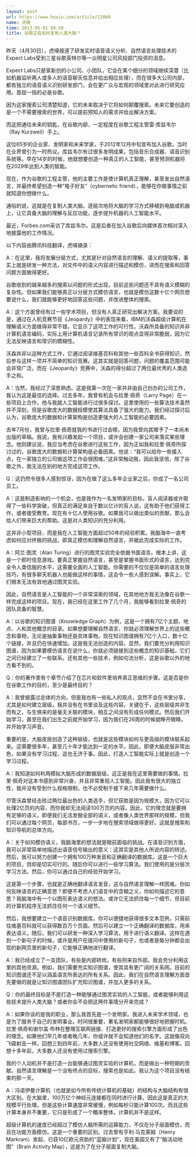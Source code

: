 ```yaml
---
layout: post
url: https://www.huxiu.com/article/13868
name: 虎嗅
time: 2013-05-01 08:58
title: 谷歌正在如何复制人类大脑？
---
```

昨天（4月30日），虎嗅报道了研发实时语音语义分析、自然语言处理技术的Expect Labs受到三星谷歌英特尔等一众明星公司风投部门投资的消息。

Expect Labs只是家新创的小公司、小团队，它会在某个细分的领域继续深潜（比如机器监听两人或多人的语音聊天信息并给出相应处理），而在很多大公司内部，都有独立的语音语义识别研发部门，会在更广众与宏观的领域里对此进行研究应用。首屈一指的必是谷歌。

因为这家搜索公司清楚知道，它的未来取决于它将如何颠覆搜索。未来它要创造的是一个不需要搜索的世界，可以提前预知人的需求并给出解决方案。

而这把通往未来的钥匙，在谷歌内部，一定程度在谷歌工程主管雷·库兹韦尔（Ray Kurzweil）手上。

这位65岁的企业家、发明家和未来学家，于2012年12月中旬宣布加入谷歌。当时在业界曾引为一时热议。库兹韦尔有过很多发明成果，包括音乐合成器、语音识别系统等。早在14岁的时候，他就想要创造一种真正的人工智能，甚至预测机器将在2029年达到人类的智能。

现在，作为谷歌的工程主管，他的主要工作是使计算机真正理解，甚至发出自然语言，并最终希望创造一种“电子好友”（cybernetic friend），能够在你做事情之前就知道你想做什么。

通俗的说，这就是在复制人类大脑。逐层次地将大脑的学习方式移植到电脑或机器上，让它具备大脑的理解与反应功能，逐步提升机器的人工智能水平。

最近，Forbes.com采访了库兹韦尔。这是后者在加入谷歌后向媒体首次相对深入地披露他的工作情况。

以下内容由腾讯科技翻译，虎嗅摘录：

A：在这里，我将发展分层方式，尤其是针对自然语言的理解、语义的提取等，事实上就是研发一种方法，对文件中的语义内容进行描述和模仿，进而在搜索和回答问题方面做得更好。

谷歌收到的越来越多的搜索以问题的形式出现，目前这些问题还不具有语义模糊的复杂性。但如果我们能够真正以分层方式模仿语言，也就是模仿这数十亿个网页想要说什么，我们就能够更好地回答这些问题，并改进整体的搜索。

A：这个方面曾经有过一些学术项目，但没有人真正研究出解决方案。我要说的是，通过在人机竞赛节目《Jeopardy》中的表现来看，IBM的沃森超级计算机在理解语义方面做得非常不错，它显示了这项工作的可行性。沃森所具备的知识并非计算机语言编码，实际上用计算机语言记录所有常识的观点显得非常脆弱，因为它无法反映语言和常识的模糊性。

沃森并非以这种方式工作，它通过阅读维基百科和其他一些百科全书获得知识，然后参与这样一项并不简单的知识竞赛。这其实就是回答问题，问题的覆盖范围可能会非常广泛。而在《Jeopardy》竞赛中，沃森的得分超过了两位最优秀的人类选手之和。

A：当然，我经过了深思熟虑。这是我第一次在一家并非由自己创办的公司工作，我认为这是最佳的选择。过去多年，我曾有机会与拉里·佩奇（Larry Page）在一些项目上合作，他与我就人工智能进行过很多探讨。这里使用的一些算法技术虽然并不深刻，但是谷歌庞大的数据规模使其算法具备了强大的能力。我们经过探讨后认为，谷歌庞大的数据和计算架构是创造更强大的人工智能的必要因素。

去年7月份，我曾与拉里·佩奇就我的书进行过会晤，因为我曾向其赠予了一本尚未出版的草稿。我说，我有兴趣发起一个项目，或许会创建一家公司来落实某些理念。他则建议说，我应当考虑在谷歌进行这些工作，因为正如我和拉里·佩奇所探讨过的，谷歌庞大的数据和计算架构是必备因素。他说：“我可以给你一些接入点，在一家独立的公司做这项工作会很困难。”这非常触动我，因此我坚信，除了谷歌之外，我无法在别的地方完成这项工作。

Q：这仍然令很多人感到惊讶，因为在做了这么多年企业家之后，你成了一名公司员工。

A：这是制造影响的一个机会，也是我作为一名发明家的目标。盲人阅读器或许取得了一些科学突破，但真正的满足来自于数以亿计的盲人说，这有助于他们获得工作，或者接受教育。现在有十亿人使用谷歌。如果我可以做出类似的贡献，那么会给人们带来巨大的帮助。这是对人类知识的充分利用。

这并非小型项目，而是我在人工智能方面超过50年的经验积累。我脑海中一直考虑如何应对终极的挑战，即真正模仿和理解自然语言，并据此完成实际的工作。

A：阿兰·图灵（Alan Turing）进行的图灵实验完全依据书面语言。根本上讲，这是一个即时信息游戏。要真正掌握自然语言，甚至是掌握书面形式的语言，达到完全令人类信服的水平，这需要全面的人工智能。你需要的不仅仅是简单的语言处理技巧，有很多聊天机器人也能做这样的事情，这会令一些人感到误解。事实上，它们根本无法有效地通过图灵实验。

因此，自然语言是人工智能的一个非常深奥的领域，在其他地方我无法像在谷歌一样完成这样的项目。现在，我已经在这里工作了几个月，我能够看到拉里·佩奇的团队具备的智慧。

A：以谷歌的知识图谱（Knowledge Graph）为例，这是一个拥有7亿个主题、地点、人和其他概念的目录。如果想要理解自然语言，你就必须理解世界上的这些概念和事物，无论是抽象事物还是具体事物。现在知识图谱拥有7亿个入口，数十亿个链接，并且仍在快速增加。这是我无法创造的内容。显然，我们要充分利用知识图谱，因为如果要模仿语言在说什么，你就必须链接到这些概念的知识基础，它们之间已经建立了一些联系。还有其他一些技术，例如句法分析，这是谷歌以外的地方看不到的。

Q：你的著作里有个章节介绍了在芯片和软件里培养真正思维的步骤。这是否是你在谷歌工作的目的，至少是最终目的？

A：我曾披露过总体的方向，但是我也有一些私人的观点，显然不会在书里分享，尤其是如何建立层级。我并没有在书里谈及这些内容。关键在于，这些层级并非生而有之，与生俱来的是毫无关联的模块，相互之间没有形成任何模式。然后我们开始学习，甚至在我们出生之前就开始学习，因为我们在26周的时候就睁开眼睛，并开始学习声音。

重要的是，大脑皮层创造了这种层级，也就是这些模块如何与更高级的模块联系起来。这需要很多年，甚至几十年才能达到一定的水平。因此，即便大脑皮层非常出色，如果没有学习过程，这也无济于事。因此，打造人工智能实际上就是创造一个学习过程。

A：我知道如何利用模拟大脑形成的数据层级。这正是我在这里需要做的事情。拉里·佩奇对这本书感到非常兴奋，并且非常重视人工智能。因此我有很大的独立性，我并没有受到什么规格限制，也不必受制于接下来几年需要做什么。

尽管沃森曾经击败过两位最出色的人类选手，但它获胜是因为规模大，因为它可以处理2亿页的内容，而你我却无法阅读100万页的内容。因此，它的理念就是要拥有足够的语义，即便我们无法发掘全部的语义，或者像人类世界那样的规模，但我们可以通过每个网页，每部书页，一步一步地在搜索领域做得更好。这就是搜索和知识导航的总体方向。

A：关于如何模仿语义，我脑海里的想法就是眼前面临的挑战。在语音识别方面，我可以非常简单地描述出语音信号输出的意义：这其实是其他人所说内容的转述。然后，我可以努力创建一个拥有100万种发音和正确翻译的数据库。这是一个巨大的项目，但却是切实可行的。随后你可以进行一些学习算法。我们使用的是分层次学习方法。然后，你可以通过自己的经验开始学习。

这是第一个步骤，也就是正确地翻译语言发音，这与自然语言理解一样困难。你如何反映语言的正确意思？即便不考虑人们语言中的含糊之义，你如何描述它的意思？我脑海中有一个以图形表达语义的想法。或许它无法抓住每一个细节，但目前的计算机程序无法抓住任何一个语义细节。

然后，我想要建立一个语音识别数据库。你可以便捷地获得很多文本范例，只需前往维基百科就可以获得数百万个页面。然后可以建立一个正确翻译的数据库，用来表达语义。随后，我们可以研发一种深入学习算法，用于进行语义翻译。这样在遇到一个新句子的时候，或许是用户在提问中使用的新句子，也或者是每分钟都会出现的新网页里的新句子，它能够正确地进行翻译。

A：我已经成立了一支团队，有些是内部转岗，有些则来自外部。我会充分利用这里的其他资源。例如，我们需要充实知识图谱，使其具有更广阔的关系网。目前的知识图谱还不足以涵盖语言所表达的所有关系。因此，我们在自然语言理解方面首先要做的就是让知识图谱团队扩充知识图谱，并加入更多的关系。

Q：你的最终目标是不是打造一种能够通过图灵实验的人工智能，或者能够利用这些技术提升人类大脑？或者你会不会把这两件事情分开来完成？

A：如果你谈的是我的职业，那么我首先是一个发明家。我进入未来学术领域，也是为了服务于自己的发明事业。时间很重要，著名发明家都能够很好地把握时机。拉里·佩奇和谢尔盖·布林在整理互联网链接、打造更好的搜索引擎方面形成了出色的理念。如果他们早几年或者晚几年，你或许就不会知道他们的名字。这就像双向飞碟射击一样。回想三到四年前，大多数人还没有使用社交网络、维基和博客。回想十多年前，大多数人还没有使用过搜索引擎。

我的个人动机并不是打造一台能够通过图灵实验的计算机，而是做出一种短期的贡献。自然语言理解是一个没有终点的目标，搜索也是如此。我认为这个项目没有结束的那一天。

A：冯诺伊曼计算机（也就是如今所有传统计算机的基础）的结构与大脑结构有很大区别。在大脑里，100万亿个神经元连接都在同时进行计算。因此这是真正的大规模平行处理。但是这些计算速度非常缓慢，例如每秒只能计算100次。而且这些计算本身并不重要，它只是形成了一个概率整体。计算机并不是这样。

超级计算机的速度已经超过了模仿人脑所需的运算能力，不仅在分子层面模仿，而且在功能方面模仿。这是一个重要的区别。过去曾有亨利·马克莱姆（Henry Markram）发起、已获10亿欧元资助的“蓝脑计划”，现在美国又有了“脑活动地图”（Brain Activity Map），这是为了在分子层面复制大脑。

